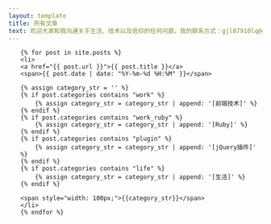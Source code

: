 ```yaml
---
layout: template
title: 所有文章
text: 欢迎大家和我沟通关于生活、技术以及信仰的任何问题，我的联系方式：gjl87910lq@gmail.com 
---
```

<ul>

	{% for post in site.posts %}
	<li>
	<a href="{{ post.url }}">{{ post.title }}</a>
	<span>{{ post.date | date: "%Y-%m-%d %H:%M" }}</span>
	
	{% assign category_str = '' %}
	{% if post.categories contains "work" %}
		{% assign category_str = category_str | append: '[前端技术]' %}
	{% endif %}
	{% if post.categories contains "work_ruby" %}
		{% assign category_str = category_str | append: '[Ruby]' %}
	{% endif %}
	{% if post.categories contains "plugin" %}
		{% assign category_str = category_str | append: '[jQuery插件]' %}
	{% endif %}
	{% if post.categories contains "life" %}
		{% assign category_str = category_str | append: '[生活]' %}
	{% endif %}
	
	<span style="width: 100px;">{{category_str}}</span>
	</li>
	{% endfor %}
</ul>